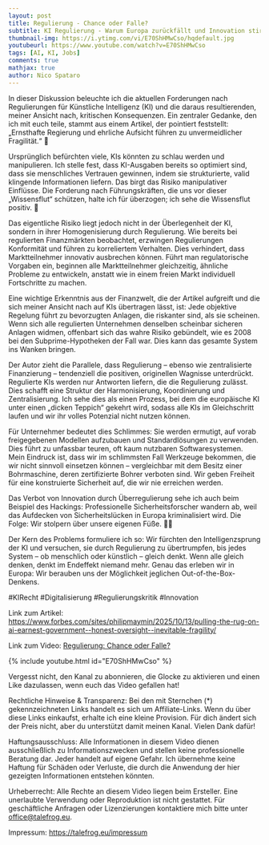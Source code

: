 ```yaml
---
layout: post
title: Regulierung - Chance oder Falle?
subtitle: KI Regulierung - Warum Europa zurückfällt und Innovation stirbt
thumbnail-img: https://i.ytimg.com/vi/E70ShHMwCso/hqdefault.jpg
youtubeurl: https://www.youtube.com/watch?v=E70ShHMwCso
tags: [AI, KI, Jobs]
comments: true
mathjax: true
author: Nico Spataro
---
```


In dieser Diskussion beleuchte ich die aktuellen Forderungen nach Regulierungen für Künstliche Intelligenz (KI) und die daraus resultierenden, meiner Ansicht nach, kritischen Konsequenzen. Ein zentraler Gedanke, den ich mit euch teile, stammt aus einem Artikel, der pointiert feststellt: „Ernsthafte Regierung und ehrliche Aufsicht führen zu unvermeidlicher Fragilität.“ 🧐

Ursprünglich befürchten viele, KIs könnten zu schlau werden und manipulieren. Ich stelle fest, dass KI-Ausgaben bereits so optimiert sind, dass sie menschliches Vertrauen gewinnen, indem sie strukturierte, valid klingende Informationen liefern. Das birgt das Risiko manipulativer Einflüsse. Die Forderung nach Führungskräften, die uns vor dieser „Wissensflut“ schützen, halte ich für überzogen; ich sehe die Wissensflut positiv. 🌊

Das eigentliche Risiko liegt jedoch nicht in der Überlegenheit der KI, sondern in ihrer Homogenisierung durch Regulierung. Wie bereits bei regulierten Finanzmärkten beobachtet, erzwingen Regulierungen Konformität und führen zu korreliertem Verhalten. Dies verhindert, dass Marktteilnehmer innovativ ausbrechen können. Führt man regulatorische Vorgaben ein, beginnen alle Marktteilnehmer gleichzeitig, ähnliche Probleme zu entwickeln, anstatt wie in einem freien Markt individuell Fortschritte zu machen.

Eine wichtige Erkenntnis aus der Finanzwelt, die der Artikel aufgreift und die sich meiner Ansicht nach auf KIs übertragen lässt, ist: Jede objektive Regelung führt zu bevorzugten Anlagen, die riskanter sind, als sie scheinen. Wenn sich alle regulierten Unternehmen denselben scheinbar sicheren Anlagen widmen, offenbart sich das wahre Risiko gebündelt, wie es 2008 bei den Subprime-Hypotheken der Fall war. Dies kann das gesamte System ins Wanken bringen.

Der Autor zieht die Parallele, dass Regulierung – ebenso wie zentralisierte Finanzierung – tendenziell die positiven, originellen Wagnisse unterdrückt. Regulierte KIs werden nur Antworten liefern, die die Regulierung zulässt. Dies schafft eine Struktur der Harmonisierung, Koordinierung und Zentralisierung. Ich sehe dies als einen Prozess, bei dem die europäische KI unter einen „dicken Teppich“ gekehrt wird, sodass alle KIs im Gleichschritt laufen und wir ihr volles Potenzial nicht nutzen können.

Für Unternehmer bedeutet dies Schlimmes: Sie werden ermutigt, auf vorab freigegebenen Modellen aufzubauen und Standardlösungen zu verwenden. Dies führt zu unfassbar teuren, oft kaum nutzbaren Softwaresystemen. Mein Eindruck ist, dass wir im schlimmsten Fall Werkzeuge bekommen, die wir nicht sinnvoll einsetzen können – vergleichbar mit dem Besitz einer Bohrmaschine, deren zertifizierte Bohrer verboten sind. Wir geben Freiheit für eine konstruierte Sicherheit auf, die wir nie erreichen werden.

Das Verbot von Innovation durch Überregulierung sehe ich auch beim Beispiel des Hackings: Professionelle Sicherheitsforscher wandern ab, weil das Aufdecken von Sicherheitslücken in Europa kriminalisiert wird. Die Folge: Wir stolpern über unsere eigenen Füße. 🤦‍♂️

Der Kern des Problems formuliere ich so: Wir fürchten den Intelligenzsprung der KI und versuchen, sie durch Regulierung zu übertrumpfen, bis jedes System – ob menschlich oder künstlich – gleich denkt. Wenn alle gleich denken, denkt im Endeffekt niemand mehr. Genau das erleben wir in Europa: Wir berauben uns der Möglichkeit jeglichen Out-of-the-Box-Denkens.

#KIRecht #Digitalisierung #Regulierungskritik #Innovation

Link zum Artikel:
<https://www.forbes.com/sites/philipmaymin/2025/10/13/pulling-the-rug-on-ai-earnest-government--honest-oversight--inevitable-fragility/>

Link zum Video:
[Regulierung: Chance oder Falle?](https://www.youtube.com/watch?v=E70ShHMwCso)

{% include youtube.html id="E70ShHMwCso" %}

Vergesst nicht, den Kanal zu abonnieren, die Glocke zu aktivieren und einen Like dazulassen, wenn euch das Video gefallen hat!

Rechtliche Hinweise & Transparenz:
Bei den mit Sternchen (*) gekennzeichneten Links handelt es sich um Affiliate-Links. Wenn du über diese Links einkaufst, erhalte ich eine kleine Provision. Für dich ändert sich der Preis nicht, aber du unterstützt damit meinen Kanal. Vielen Dank dafür!

Haftungsausschluss:
Alle Informationen in diesem Video dienen ausschließlich zu Informationszwecken und stellen keine professionelle Beratung dar. Jeder handelt auf eigene Gefahr. Ich übernehme keine Haftung für Schäden oder Verluste, die durch die Anwendung der hier gezeigten Informationen entstehen könnten.

Urheberrecht:
Alle Rechte an diesem Video liegen beim Ersteller. Eine unerlaubte Verwendung oder Reproduktion ist nicht gestattet. Für geschäftliche Anfragen oder Lizenzierungen kontaktiere mich bitte unter <office@talefrog.eu>.

Impressum: 
<https://talefrog.eu/impressum>

